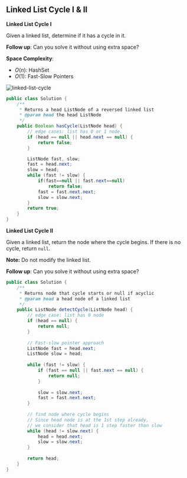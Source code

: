 ## Linked List Cycle I & II

**Linked List Cycle I**

Given a linked list, determine if it has a cycle in it.

**Follow up**:
Can you solve it without using extra space?



**Space Complexity**: 

* ${O(n)}$: HashSet
* ${O(1)}$: Fast-Slow Pointers

![linked-list-cycle](/Users/IanChan/Desktop/Leetcode/images/linked-list-cycle.png)

```java
public class Solution {
  	/**
     * Returns a head ListNode of a reversed linked list
     * @param head the head ListNode
     */
    public Boolean hasCycle(ListNode head) {
        // edge cases: list has 0 or 1 node.
        if (head == null || head.next == null) {
            return false;
        }

        ListNode fast, slow;
        fast = head.next;
        slow = head;
        while (fast != slow) {
            if(fast==null || fast.next==null)
                return false;
            fast = fast.next.next;
            slow = slow.next;
        } 
        return true;
    }
}
```



**Linked List Cycle II**

Given a linked list, return the node where the cycle begins. If there is no cycle, return `null`.

**Note:** Do not modify the linked list.

**Follow up**:
Can you solve it without using extra space?



```Java
public class Solution {
    /**
     * Returns node that cycle starts or null if acyclic
     * @param head a head node of a linked list
     */
    public ListNode detectCycle(ListNode head) {
        // edge case: list has 0 node
        if (head == null) {
            return null;
        }
        
        // Fast-slow pointer approach
        ListNode fast = head.next;
        ListNode slow = head;
        
        while (fast != slow) {
            if (fast == null || fast.next == null) {
                return null;
            }
            
            slow = slow.next;
            fast = fast.next.next;
        }
        
        // find node where cycle begins
        // Since head node is at the 1st step already, 
        // we consider that head is 1 step faster than slow
        while (head != slow.next) {
            head = head.next;
            slow = slow.next;
        }   
        
        return head;
    }
}
```















